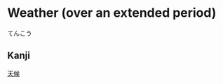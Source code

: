 # Weather (over an extended period)
てんこう

## Kanji
[天](../Kanji/kanji-dict/天.md)[候](../Kanji/kanji-dict/候.md)